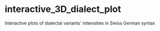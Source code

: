 # interactive_3D_dialect_plot
Interactive plots of dialectal variants' intensities in Swiss German syntax
